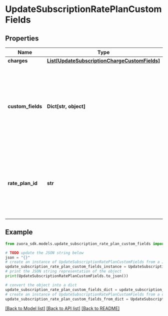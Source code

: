 # UpdateSubscriptionRatePlanCustomFields


## Properties

Name | Type | Description | Notes
------------ | ------------- | ------------- | -------------
**charges** | [**List[UpdateSubscriptionChargeCustomFields]**](UpdateSubscriptionChargeCustomFields.md) |  | [optional] 
**custom_fields** | **Dict[str, object]** | Container for custom fields of the Rate Plan object. The custom fields of the Rate Plan object are used when rate plans are subscribed. | [optional] 
**rate_plan_id** | **str** | The rate plan id in any version of the subscription. This will be linked to the only one rate plan in the current version. | [optional] 

## Example

```python
from zuora_sdk.models.update_subscription_rate_plan_custom_fields import UpdateSubscriptionRatePlanCustomFields

# TODO update the JSON string below
json = "{}"
# create an instance of UpdateSubscriptionRatePlanCustomFields from a JSON string
update_subscription_rate_plan_custom_fields_instance = UpdateSubscriptionRatePlanCustomFields.from_json(json)
# print the JSON string representation of the object
print(UpdateSubscriptionRatePlanCustomFields.to_json())

# convert the object into a dict
update_subscription_rate_plan_custom_fields_dict = update_subscription_rate_plan_custom_fields_instance.to_dict()
# create an instance of UpdateSubscriptionRatePlanCustomFields from a dict
update_subscription_rate_plan_custom_fields_from_dict = UpdateSubscriptionRatePlanCustomFields.from_dict(update_subscription_rate_plan_custom_fields_dict)
```
[[Back to Model list]](../README.md#documentation-for-models) [[Back to API list]](../README.md#documentation-for-api-endpoints) [[Back to README]](../README.md)


